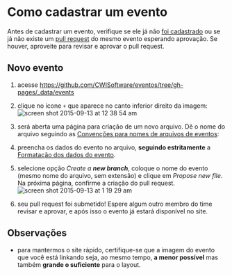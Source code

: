 # Como cadastrar um evento

Antes de cadastrar um evento, verifique se ele já não [foi cadastrado](http://cwisoftware.github.io/eventos) ou se já não existe um [pull request](https://github.com/CWISoftware/eventos/pulls) do mesmo evento esperando aprovação. Se houver, aproveite para revisar e aprovar o pull request.

## Novo evento

1. acesse https://github.com/CWISoftware/eventos/tree/gh-pages/_data/events

1. clique no ícone `+` que aparece no canto inferior direito da imagem: ![screen shot 2015-09-13 at 12 38 54 am](https://cloud.githubusercontent.com/assets/4842605/9835112/fddb4d3e-59af-11e5-8d22-5946d2c3d01a.png)

1. será aberta uma página para criação de um novo arquivo. Dê o nome do arquivo seguindo as [Convenções para nomes de arquivos de eventos](file_naming.md):

1. preencha os dados do evento no arquivo, **seguindo estritamente** a [Formatação dos dados do evento](data_format.md).

1. selecione opção *Create a **new branch***, coloque o nome do evento (mesmo nome do arquivo, sem extensão) e clique em *Propose new file*. Na próxima página, confirme a criação do pull request. ![screen shot 2015-09-13 at 1 19 29 am](https://cloud.githubusercontent.com/assets/4842605/9835221/8647fc94-59b5-11e5-9081-1ad8d55c7689.png)

1. seu pull request foi submetido! Espere algum outro membro do time revisar e aprovar, e após isso o evento já estará disponível no site.

## Observações

- para mantermos o site rápido, certifique-se que a imagem do evento que você está linkando seja, ao mesmo tempo, **a menor possível** mas também **grande o suficiente** para o layout.
